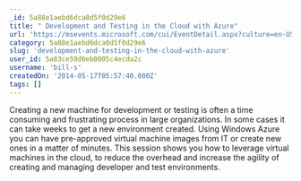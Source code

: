 ```yaml
---
_id: 5a88e1aebd6dca0d5f0d29e6
title: " Development and Testing in the Cloud with Azure"
url: 'https://msevents.microsoft.com/cui/EventDetail.aspx?culture=en-US&EventID=1032583218&IO=sr8RgxfVNKvJpuUw5VQTvQ%3d%3d'
category: 5a88e1aebd6dca0d5f0d29e6
slug: 'development-and-testing-in-the-cloud-with-azure'
user_id: 5a83ce59d6eb0005c4ecda2c
username: 'bill-s'
createdOn: '2014-05-17T05:57:40.000Z'
tags: []
---
```


Creating a new machine for development or testing is often a time consuming and frustrating process in large organizations. In some cases it can take weeks to get a new environment created. Using Windows Azure you can have pre-approved virtual machine images from IT or create new ones in a matter of minutes. This session shows you how to leverage virtual machines in the cloud, to reduce the overhead and increase the agility of creating and managing developer and test environments.
